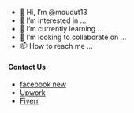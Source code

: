 - 👋 Hi, I’m @moudut13
- 👀 I’m interested in ...
- 🌱 I’m currently learning ...
- 💞️ I’m looking to collaborate on ...
- 📫 How to reach me ...
<h4>Contact Us</h4>
<ul>
  <li>
    <a href="www.facebook.com/moudut.shuvo13">facebook new</a>
  </li>
  <li>
    <a href="https://www.upwork.com/freelancers/~016d756f283a3a3b2e">Upwork</a>
  </li>
  <li>
    <a href="https://www.fiverr.com/moudut1311">Fiverr</a>
  </li>
 <ul>

<!---
moudut13/moudut13 is a ✨ special ✨ repository because its `README.md` (this file) appears on your GitHub profile.
You can click the Preview link to take a look at your changes.
--->
